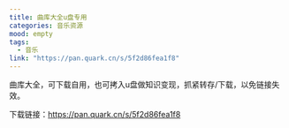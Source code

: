 ```yaml
---
title: 曲库大全u盘专用
categories: 音乐资源
mood: empty
tags:
  - 音乐
link: "https://pan.quark.cn/s/5f2d86fea1f8"
---
```





曲库大全，可下载自用，也可拷入u盘做知识变现，抓紧转存/下载，以免链接失效。


下载链接：https://pan.quark.cn/s/5f2d86fea1f8





